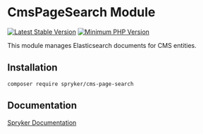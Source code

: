# CmsPageSearch Module
[![Latest Stable Version](https://poser.pugx.org/spryker/cms-page-search/v/stable.svg)](https://packagist.org/packages/spryker/cms-page-search)
[![Minimum PHP Version](https://img.shields.io/badge/php-%3E%3D%208.3-8892BF.svg)](https://php.net/)

This module manages Elasticsearch documents for CMS entities.

## Installation

```
composer require spryker/cms-page-search
```

## Documentation

[Spryker Documentation](https://spryker.github.io)
